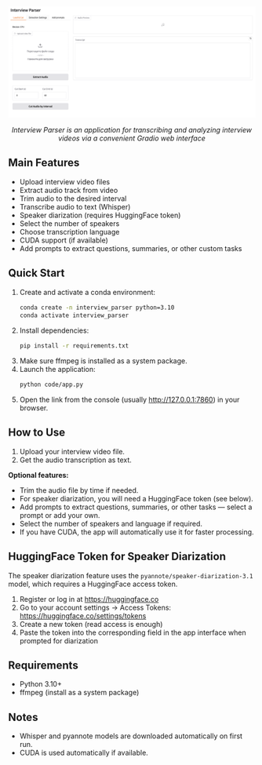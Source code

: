 <div align="center">
  <img src="git_content/main_image.png" alt="App interface example" width="1000"/>
  <p><em>Interview Parser is an application for transcribing and analyzing interview videos via a convenient Gradio web interface</em></p>
</div>


## Main Features
- Upload interview video files
- Extract audio track from video
- Trim audio to the desired interval
- Transcribe audio to text (Whisper)
- Speaker diarization (requires HuggingFace token)
- Select the number of speakers
- Choose transcription language
- CUDA support (if available)
- Add prompts to extract questions, summaries, or other custom tasks

## Quick Start

1. Create and activate a conda environment:
   ```bash
   conda create -n interview_parser python=3.10
   conda activate interview_parser
   ```
2. Install dependencies:
   ```bash
   pip install -r requirements.txt
   ```
3. Make sure ffmpeg is installed as a system package.
4. Launch the application:
   ```bash
   python code/app.py
   ```
5. Open the link from the console (usually http://127.0.0.1:7860) in your browser.

## How to Use
1. Upload your interview video file.
2. Get the audio transcription as text.

**Optional features:**
- Trim the audio file by time if needed.
- For speaker diarization, you will need a HuggingFace token (see below).
- Add prompts to extract questions, summaries, or other tasks — select a prompt or add your own.
- Select the number of speakers and language if required.
- If you have CUDA, the app will automatically use it for faster processing.

## HuggingFace Token for Speaker Diarization
The speaker diarization feature uses the `pyannote/speaker-diarization-3.1` model, which requires a HuggingFace access token.

1. Register or log in at https://huggingface.co
2. Go to your account settings → Access Tokens: https://huggingface.co/settings/tokens
3. Create a new token (read access is enough)
4. Paste the token into the corresponding field in the app interface when prompted for diarization

## Requirements
- Python 3.10+
- ffmpeg (install as a system package)

## Notes
- Whisper and pyannote models are downloaded automatically on first run.
- CUDA is used automatically if available.
